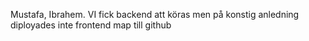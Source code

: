 Mustafa, Ibrahem. VI fick backend att köras men på konstig anledning diployades inte frontend map till github
